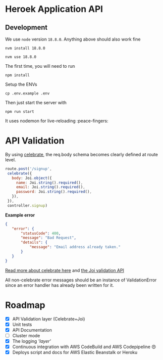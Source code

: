 # Heroek Application API

## Development

We use `node` version `18.8.0`. Anything above should also work fine

```
nvm install 18.8.0
```

```
nvm use 18.8.0
```

The first time, you will need to run

```
npm install
```

Setup the ENVs

```
cp .env.example .env
```

Then just start the server with

```
npm run start
```
It uses nodemon for live-reloading :peace-fingers:

# API Validation

 By using [celebrate](https://github.com/arb/celebrate), the req.body schema becomes clearly defined at route level.

 ```js
 route.post('/signup',
  celebrate({
    body: Joi.object({
      name: Joi.string().required(),
      email: Joi.string().required(),
      password: Joi.string().required(),
    }),
  }),
  controller.signup)
 ```

 **Example error**

 ```json
 {
    "error": {
        "statusCode": 400,
        "message": "Bad Request",
        "details": {
            "message": "Email address already taken."
        }
    }
}
 ```

[Read more about celebrate here](https://github.com/arb/celebrate) and [the Joi validation API](https://github.com/hapijs/joi/blob/v15.0.1/API.md)

All non-celebrate error messages should be an instance of ValidationError since an error handler has already been written for it.

# Roadmap
- [x] API Validation layer (Celebrate+Joi)
- [x] Unit tests
- [x] API Documentation
- [ ] Cluster mode
- [x] The logging _'layer'_
- [x] Continuous integration with AWS CodeBuild and AWS Codepipeline 😍
- [x] Deploys script and docs for AWS Elastic Beanstalk or Heroku
